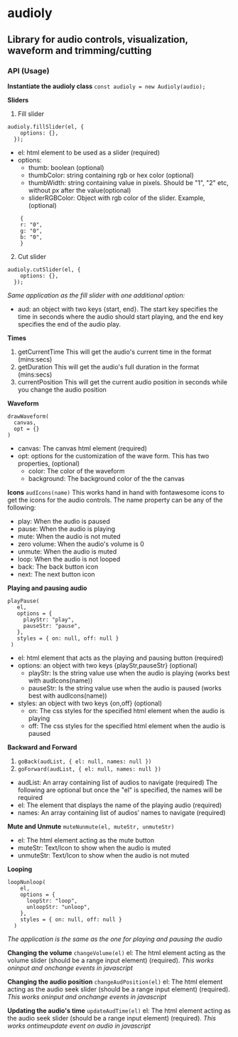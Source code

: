 # audioly

## Library for audio controls, visualization, waveform and trimming/cutting

### API (Usage)

**Instantiate the audioly class**
`const audioly = new Audioly(audio);`

**Sliders**

1. Fill slider

```
audioly.fillSlider(el, {
    options: {},
  });
```

- el: html element to be used as a slider (required)
- options:
  - thumb: boolean (optional)
  - thumbColor: string containing rgb or hex color (optional)
  - thumbWidth: string containing value in pixels. Should be "1", "2" etc, without px after the value(optional)
  - sliderRGBColor: Object with rgb color of the slider. Example, (optional)

```
    {
    r: "0",
    g: "0",
    b: "0",
    }
```

2. Cut slider

```
audioly.cutSlider(el, {
    options: {},
  });
```

_Same application as the fill slider with one additional option:_

- aud: an object with two keys {start, end}. The start key specifies the time in seconds where the audio should start playing, and the end key specifies the end of the audio play.

**Times**

1. getCurrentTime
   This will get the audio's current time in the format (mins:secs)
2. getDuration
   This will get the audio's full duration in the format (mins:secs)
3. currentPosition
   This will get the current audio position in seconds while you change the audio position

**Waveform**

```
drawWaveform(
  canvas,
  opt = {}
)
```

- canvas: The canvas html element (required)
- opt: options for the customization of the wave form. This has two properties, (optional)
  - color: The color of the waveform
  - background: The background color of the the canvas

**Icons**
`audIcons(name)`
This works hand in hand with fontawesome icons to get the icons for the audio controls. The name property can be any of the following:

- play: When the audio is paused
- pause: When the audio is playing
- mute: When the audio is not muted
- zero volume: When the audio's volume is 0
- unmute: When the audio is muted
- loop: When the audio is not looped
- back: The back button icon
- next: The next button icon

**Playing and pausing audio**

```
playPause(
   el,
   options = {
     playStr: "play",
     pauseStr: "pause",
   },
   styles = { on: null, off: null }
 )
```

- el: html element that acts as the playing and pausing button (required)
- options: an object with two keys {playStr,pauseStr} (optional)
  - playStr: Is the string value use when the audio is playing (works best with audIcons(name))
  - pauseStr: Is the string value use when the audio is paused (works best with audIcons(name))
- styles: an object with two keys {on,off} (optional)
  - on: The css styles for the specified html element when the audio is playing
  - off: The css styles for the specified html element when the audio is paused

**Backward and Forward**

1. `goBack(audList, { el: null, names: null })`
2. `goForward(audList, { el: null, names: null })`

- audList: An array containing list of audios to navigate (required)
  The following are optional but once the "el" is specified, the names will be required
- el: The element that displays the name of the playing audio (required)
- names: An array containing list of audios' names to navigate (required)

**Mute and Unmute**
`muteNunmute(el, muteStr, unmuteStr)`

- el: The html element acting as the mute button
- muteStr: Text/Icon to show when the audio is muted
- unmuteStr: Text/Icon to show when the audio is not muted

**Looping**

```
loopNunloop(
    el,
    options = {
      loopStr: "loop",
      unloopStr: "unloop",
    },
    styles = { on: null, off: null }
  )
```

_The application is the same as the one for playing and pausing the audio_

**Changing the volume**
`changeVolume(el)`
el: The html element acting as the volume slider (should be a range input element) (required).
_This works oninput and onchange events in javascript_

**Changing the audio position**
`changeAudPosition(el)`
el: The html element acting as the audio seek slider (should be a range input element) (required).
_This works oninput and onchange events in javascript_

**Updating the audio's time**
`updateAudTime(el)`
el: The html element acting as the audio seek slider (should be a range input element) (required).
_This works ontimeupdate event on audio in javascript_
